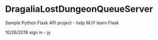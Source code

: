 # DragaliaLostDungeonQueueServer
Sample Python Flask API project - help MJY learn Flask

10/26/2018 sign in - jy
